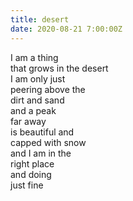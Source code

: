 ```yaml
---
title: desert
date: 2020-08-21 7:00:00Z
---
```


I am a thing  
that grows in the desert  
I am only just  
peering above the  
dirt and sand  
and a peak  
far away  
is beautiful and  
capped with snow  
and I am in the  
right place  
and doing  
just fine